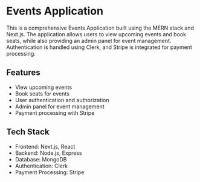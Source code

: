 # Events Application

This is a comprehensive Events Application built using the MERN stack and Next.js. The application allows users to view upcoming events and book seats, while also providing an admin panel for event management. Authentication is handled using Clerk, and Stripe is integrated for payment processing.


## Features

- View upcoming events
- Book seats for events
- User authentication and authorization
- Admin panel for event management
- Payment processing with Stripe

## Tech Stack

- Frontend: Next.js, React
- Backend: Node.js, Express
- Database: MongoDB
- Authentication: Clerk
- Payment Processing: Stripe

